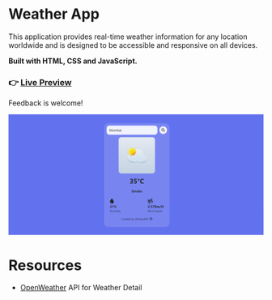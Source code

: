 # Weather App
This application provides real-time weather information for any location worldwide and is designed to be accessible and responsive on all devices.

**Built with HTML, CSS and JavaScript.**

### :point_right: [**Live Preview**](https://kashaf20.github.io/Weather_App/) 

Feedback is welcome!

![](./img/preview.png)

# Resources
* [OpenWeather](https://openweathermap.org/weather-dashboard) API for Weather Detail
